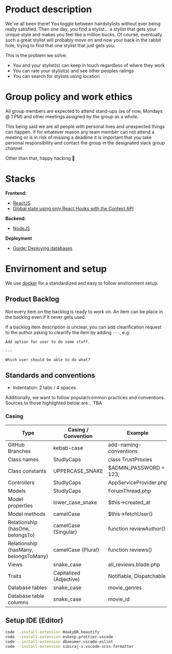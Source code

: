 # Product description

We've all been there! You toggle between hairdstylists without ever being really satisfied. Then one day, you find a stylist... a stylist that gets your unique style and makes you feel like a million bucks. Of course, eventually such a great stylist will probably move on and now your back in the rabbit hole, trying to find that one stylist that just gets you.

This is the problem we solve:

- You and your stylist(s) can keep in touch regardless of where they work
- You can rate your stylist(s) and see other peoples ratings
- You can search for stylists using location

# Group policy and work ethics

All group members are expected to attend stand-ups (as of now, Mondays @ 1 PM) and other meetings assigned by the group as a whole.

This being said we are all people with personal lives and unexpected things can happen. If for whatever reason any team member can not attend a meeting or is in risk of missing a deadline it is important that you take personal responsibility and contact the group in the designated slack group channel.

Other than that, happy hacking 🤩

# Stacks

**Frontend:**

- [ReactJS](https://reactjs.org)
- [Global state using only React Hooks with the Context API ](https://codeburst.io/global-state-with-react-hooks-and-context-api-87019cc4f2cf)

**Backend:**

- [NodeJS](https://nodejs.org/en/)

**Deployment**

- [Guide: Deploying databases](https://www.notion.so/fc4f1c0b00bf474aa8aeae2f343b4adb)

# Envirnoment and setup

We use [docker](https://www.docker.com) for a standardized and easy to follow environment setup.

## Product Backlog

Not every item on the backlog is ready to work on. An item can be place in the backlog even if it never gets used.

If a backlog item description is unclear, you can add clearification request to the author asking to clearlify the item by adding `---`, e.g:

```
Add option for user to do some stuff.

---

Which user should be able to do what?
```

## Standards and conventions

- Indentation: 2 tabs / 4 spaces

Additionally, we want to follow popular/common practices and conventions. Sources to those highlighted below are... TBA

### Casing

| Type                                  | Casing / Convention     | Example                  |
| ------------------------------------- | ----------------------- | ------------------------ |
| GitHub Branches                       | kebab-case              | add-naming-conventions   |
| Class names                           | StudlyCaps              | class TrustProxies       |
| Class constants                       | UPPERCASE_SNAKE         | $ADMIN_PASSWORD = 123;   |
| Controllers                           | StudlyCaps              | AppServiceProvider.php   |
| Models                                | StudlyCaps              | ForumThread.php          |
| Model properties                      | lower_case_snake        | $this->created_at        |
| Model methods                         | camelCase               | $this->fetchUser()       |
| Relationship (hasOne, belongsTo)      | camelCase (Singular)    | function reviewAuthor()  |
| Relationship (hasMany, belongsToMany) | camelCase (Plural)      | function reviews()       |
| Views                                 | snake_case              | all_reviews.blade.php    |
| Traits                                | Capitalized (Adjective) | Notifiable, Dispatchable |
| Database tables                       | snake_case              | movie_genres             |
| Database table columns                | snake_case              | movie_id                 |

## Setup IDE (Editor)

```bash
code --install-extension HookyQR.beautify
code --install-extension esbenp.prettier-vscode
code --install-extension dbaeumer.vscode-eslint
code --install-extension sibiraj-s.vscode-scss-formatter
```
